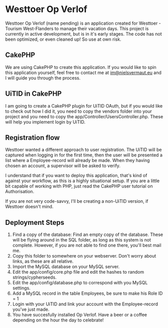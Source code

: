 Westtoer Op Verlof
==================

Westtoer Op Verlof (name pending) is an application created for Westtoer - Tourism West-Flanders to manage their vacation days.
This project is currently in active development, but is in it's early stages. The code has not been optimized, or even cleaned
up! So use at own risk.


CakePHP
-------

We are using CakePHP to create this application. If you would like to spin this application yourself, feel free to
contact me at im@nielsvermaut.eu and I will guide you through the process.

UiTID in CakePHP
----------------

I am going to create a CakePHP plugin for UiTID OAuth, but if you would like to check out how I did it, you need to copy the
vendors folder into your project and you need to copy the app/Controller/UsersController.php. These will help you implement
login by UiTID.


Registration flow
-----------------

Westtoer wanted a different approach to user registration. The UiTID will be captured when logging in for the first time,
then the user will be presented a list where a Employee-record will already be made. When they having chosen an account,
a supervisor will be asked to verify.

I understand that if you want to deploy this application, that's kind of against your workflow, as this is a highly
situational setup. If you are a little bit capable of working with PHP, just read the CakePHP user tutorial on Authorisation.

If you are not very code-savvy, I'll be creating a non-UiTID version, if Westtoer doesn't mind.


Deployment Steps
----------------

1. Find a copy of the database: Find an empty copy of the database. These will be flying around in the SQL folder, as long
as this system is not complete. However, if you are not able to find one there, you'll best mail me.
2. Copy this folder to somewhere on your webserver. Don't worry about links, as these are all relative.
3. Import the MySQL database on your MySQL server.
4. Edit the app/config/core.php file and edit the hashes to random strings/cypherseeds.
5. Edit the app/config/database.php to correspond with you MySQL settings.
6. Add a MySQL record in the table Employees, be sure to make his Role ID = 1
7. Login with your UiTID and link your account with the Employee-record you've just made.
8. You have succesfully installed Op Verlof. Have a beer or a coffee depending on the hour the day to celebrate!


